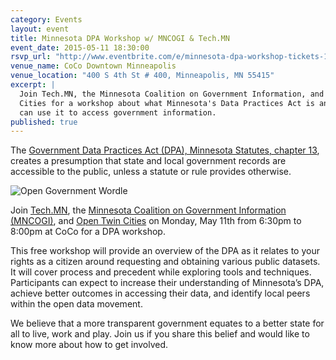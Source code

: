 ```yaml
---
category: Events
layout: event
title: Minnesota DPA Workshop w/ MNCOGI & Tech.MN 
event_date: 2015-05-11 18:30:00
rsvp_url: "http://www.eventbrite.com/e/minnesota-dpa-workshop-tickets-16682535914"
venue_name: CoCo Downtown Minneapolis 
venue_location: "400 S 4th St # 400, Minneapolis, MN 55415"
excerpt: |
  Join Tech.MN, the Minnesota Coalition on Government Information, and Open Twin 
  Cities for a workshop about what Minnesota's Data Practices Act is and how you 
  can use it to access government information.
published: true 
---
```


The [Government Data Practices Act (DPA), Minnesota Statutes, chapter 13](https://www.revisor.mn.gov/statutes/?id=13), 
creates a presumption that state and local government records are accessible 
to the public, unless a statute or rule provides otherwise.

![Open Government Wordle](http://cdn.evbuc.com/images/13023127/1039702325/1/logo.png)

Join [Tech.MN](http://tech.mn), the [Minnesota Coalition on Government Information (MNCOGI)](http://www.mncogi.org/about-us/), 
and [Open Twin Cities](http://opentwincities.org) on Monday, May 11th from 
6:30pm to 8:00pm at CoCo for a DPA workshop.

This free workshop will provide an overview of the DPA as it relates to your 
rights as a citizen around requesting and obtaining various public datasets. It 
will cover process and precedent while exploring tools and techniques. 
Participants can expect to increase their understanding of Minnesota’s DPA, 
achieve better outcomes in accessing their data, and identify local peers 
within the open data movement.

We believe that a more transparent government equates to a better state for all
to live, work and play. Join us if you share this belief and would like to know
more about how to get involved.
